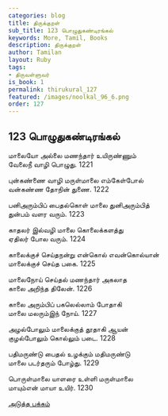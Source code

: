 ```yaml
---
categories: blog
title: திருக்குறள்
sub_title: 123 பொழுதுகண்டிரங்கல்
keywords: More, Tamil, Books
description: திருக்குறள்
author: Tamilan
layout: Ruby
tags:
- திருவள்ளுவர்
is_book: 1
permalink: thirukural_127
featured: /images/noolkal_96_6.png
order: 127
---
```

## 123 பொழுதுகண்டிரங்கல்

மாலையோ அல்லை மணந்தார் உயிருண்ணும்  
வேலைநீ வாழி பொழுது. 1221

புன்கண்ணை வாழி மருள்மாலை எம்கேள்போல்  
வன்கண்ண தோநின் துணை. 1222

பனிஅரும்பிப் பைதல்கொள் மாலை துனிஅரும்பித்  
துன்பம் வளர வரும். 1223

காதலர் இல்வழி மாலை கொலைக்களத்து  
ஏதிலர் போல வரும். 1224

காலைக்குச் செய்தநன்று என்கொல் எவன்கொல்யான்  
மாலைக்குச் செய்த பகை. 1225

மாலைநோய் செய்தல் மணந்தார் அகலாத  
காலை அறிந்த திலேன். 1226

காலை அரும்பிப் பகலெல்லாம் போதாகி  
மாலை மலரும்இந் நோய். 1227

அழல்போலும் மாலைக்குத் தூதாகி ஆயன்  
குழல்போலும் கொல்லும் படை. 1228

பதிமருண்டு பைதல் உழக்கும் மதிமருண்டு  
மாலை படர்தரும் போழ்து. 1229

பொருள்மாலை யாளரை உள்ளி மருள்மாலை  
மாயும்என் மாயா உயிர். 1230

[அடுத்த பக்கம்](thirukural_128)
